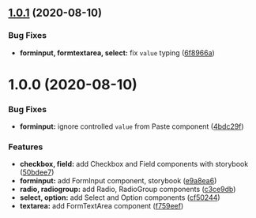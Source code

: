 ## [1.0.1](https://github.com/vnguyen94/formik-paste/compare/v1.0.0...v1.0.1) (2020-08-10)


### Bug Fixes

* **forminput, formtextarea, select:** fix `value` typing ([6f8966a](https://github.com/vnguyen94/formik-paste/commit/6f8966a476c1823b4d3ae9b1576fa822bb992573))

# 1.0.0 (2020-08-10)


### Bug Fixes

* **forminput:** ignore controlled `value` from Paste component ([4bdc29f](https://github.com/vnguyen94/formik-paste/commit/4bdc29f7f390c17fe6cd70af598b2912b4064d74))


### Features

* **checkbox, field:** add Checkbox and Field components with storybook ([50bdee7](https://github.com/vnguyen94/formik-paste/commit/50bdee799e591d5291229a81147e66fd0ab3f3cd))
* **forminput:** add FormInput component, storybook ([e9a8ea6](https://github.com/vnguyen94/formik-paste/commit/e9a8ea6af4c73cce63f7c957b5f0e370d1cf833f))
* **radio, radiogroup:** add Radio, RadioGroup components ([c3ce9db](https://github.com/vnguyen94/formik-paste/commit/c3ce9db0c9db59c00039b4f57d4c7d7410158bc5))
* **select, option:** add Select and Option components ([cf50244](https://github.com/vnguyen94/formik-paste/commit/cf5024425922ae1a8bb2c4c28bffc6c328973e2b))
* **textarea:** add FormTextArea component ([f759eef](https://github.com/vnguyen94/formik-paste/commit/f759eef534c5dc6367e85442f6b05f7c9786333c))
